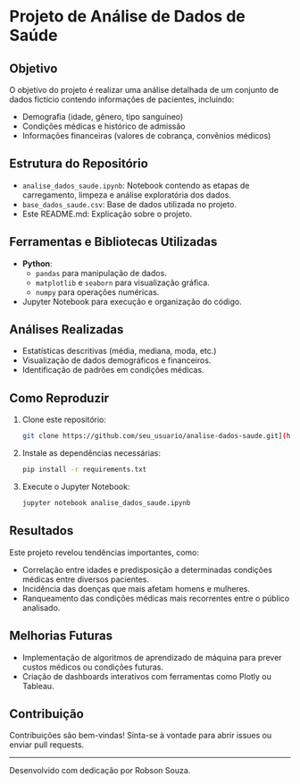 # Projeto de Análise de Dados de Saúde

## Objetivo

O objetivo do projeto é realizar uma análise detalhada de um conjunto de dados fictício contendo informações de pacientes, incluindo:

- Demografia (idade, gênero, tipo sanguíneo)
- Condições médicas e histórico de admissão
- Informações financeiras (valores de cobrança, convênios médicos)

## Estrutura do Repositório

- `analise_dados_saude.ipynb`: Notebook contendo as etapas de carregamento, limpeza e análise exploratória dos dados.
- `base_dados_saude.csv`: Base de dados utilizada no projeto.
- Este README.md: Explicação sobre o projeto.

## Ferramentas e Bibliotecas Utilizadas

- **Python**:
  - `pandas` para manipulação de dados.
  - `matplotlib` e `seaborn` para visualização gráfica.
  - `numpy` para operações numéricas.
- Jupyter Notebook para execução e organização do código.

## Análises Realizadas

- Estatísticas descritivas (média, mediana, moda, etc.)
- Visualização de dados demográficos e financeiros.
- Identificação de padrões em condições médicas.

## Como Reproduzir

1. Clone este repositório:
   ```bash
   git clone https://github.com/seu_usuario/analise-dados-saude.git](https://github.com/robsondevvvv/analise-dados-saude
   ```
2. Instale as dependências necessárias:
   ```bash
   pip install -r requirements.txt
   ```
3. Execute o Jupyter Notebook:
   ```bash
   jupyter notebook analise_dados_saude.ipynb
   ```

## Resultados

Este projeto revelou tendências importantes, como:

- Correlação entre idades e predisposição a determinadas condições médicas entre diversos pacientes.
- Incidência das doenças que mais afetam homens e mulheres.
- Ranqueamento das condições médicas mais recorrentes entre o público analisado.

## Melhorias Futuras

- Implementação de algoritmos de aprendizado de máquina para prever custos médicos ou condições futuras.
- Criação de dashboards interativos com ferramentas como Plotly ou Tableau.

## Contribuição

Contribuições são bem-vindas! Sinta-se à vontade para abrir issues ou enviar pull requests.

---

Desenvolvido com dedicação por Robson Souza.
